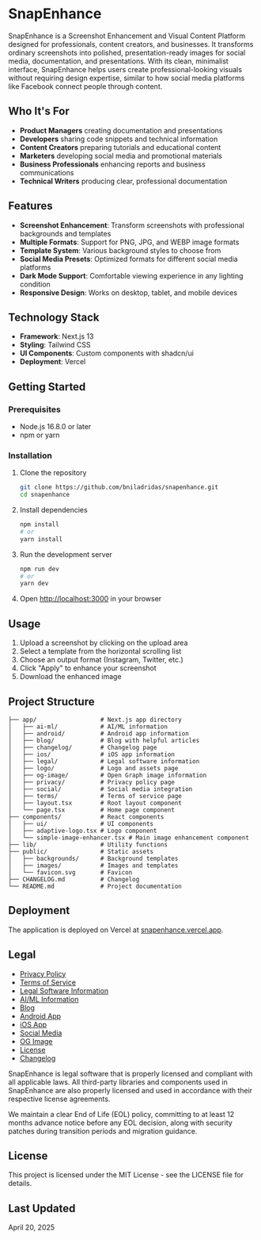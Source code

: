 # SnapEnhance

SnapEnhance is a Screenshot Enhancement and Visual Content Platform designed for professionals, content creators, and businesses. It transforms ordinary screenshots into polished, presentation-ready images for social media, documentation, and presentations. With its clean, minimalist interface, SnapEnhance helps users create professional-looking visuals without requiring design expertise, similar to how social media platforms like Facebook connect people through content.

## Who It's For

- **Product Managers** creating documentation and presentations
- **Developers** sharing code snippets and technical information
- **Content Creators** preparing tutorials and educational content
- **Marketers** developing social media and promotional materials
- **Business Professionals** enhancing reports and business communications
- **Technical Writers** producing clear, professional documentation

## Features

- **Screenshot Enhancement**: Transform screenshots with professional backgrounds and templates
- **Multiple Formats**: Support for PNG, JPG, and WEBP image formats
- **Template System**: Various background styles to choose from
- **Social Media Presets**: Optimized formats for different social media platforms
- **Dark Mode Support**: Comfortable viewing experience in any lighting condition
- **Responsive Design**: Works on desktop, tablet, and mobile devices

## Technology Stack

- **Framework**: Next.js 13
- **Styling**: Tailwind CSS
- **UI Components**: Custom components with shadcn/ui
- **Deployment**: Vercel

## Getting Started

### Prerequisites

- Node.js 16.8.0 or later
- npm or yarn

### Installation

1. Clone the repository
   ```bash
   git clone https://github.com/bniladridas/snapenhance.git
   cd snapenhance
   ```

2. Install dependencies
   ```bash
   npm install
   # or
   yarn install
   ```

3. Run the development server
   ```bash
   npm run dev
   # or
   yarn dev
   ```

4. Open [http://localhost:3000](http://localhost:3000) in your browser

## Usage

1. Upload a screenshot by clicking on the upload area
2. Select a template from the horizontal scrolling list
3. Choose an output format (Instagram, Twitter, etc.)
4. Click "Apply" to enhance your screenshot
5. Download the enhanced image

## Project Structure

```
├── app/                  # Next.js app directory
│   ├── ai-ml/            # AI/ML information
│   ├── android/          # Android app information
│   ├── blog/             # Blog with helpful articles
│   ├── changelog/        # Changelog page
│   ├── ios/              # iOS app information
│   ├── legal/            # Legal software information
│   ├── logo/             # Logo and assets page
│   ├── og-image/         # Open Graph image information
│   ├── privacy/          # Privacy policy page
│   ├── social/           # Social media integration
│   ├── terms/            # Terms of service page
│   ├── layout.tsx        # Root layout component
│   └── page.tsx          # Home page component
├── components/           # React components
│   ├── ui/               # UI components
│   ├── adaptive-logo.tsx # Logo component
│   └── simple-image-enhancer.tsx # Main image enhancement component
├── lib/                  # Utility functions
├── public/               # Static assets
│   ├── backgrounds/      # Background templates
│   ├── images/           # Images and templates
│   └── favicon.svg       # Favicon
├── CHANGELOG.md          # Changelog
└── README.md             # Project documentation
```

## Deployment

The application is deployed on Vercel at [snapenhance.vercel.app](https://snapenhance.vercel.app).

## Legal

- [Privacy Policy](/app/privacy/page.tsx)
- [Terms of Service](/app/terms/page.tsx)
- [Legal Software Information](/app/legal/page.tsx)
- [AI/ML Information](/app/ai-ml/page.tsx)
- [Blog](/app/blog/page.tsx)
- [Android App](/app/android/page.tsx)
- [iOS App](/app/ios/page.tsx)
- [Social Media](/app/social/page.tsx)
- [OG Image](/app/og-image/page.tsx)
- [License](/app/license/page.tsx)
- [Changelog](/CHANGELOG.md)

SnapEnhance is legal software that is properly licensed and compliant with all applicable laws. All third-party libraries and components used in SnapEnhance are also properly licensed and used in accordance with their respective license agreements.

We maintain a clear End of Life (EOL) policy, committing to at least 12 months advance notice before any EOL decision, along with security patches during transition periods and migration guidance.

## License

This project is licensed under the MIT License - see the LICENSE file for details.

## Last Updated

April 20, 2025
